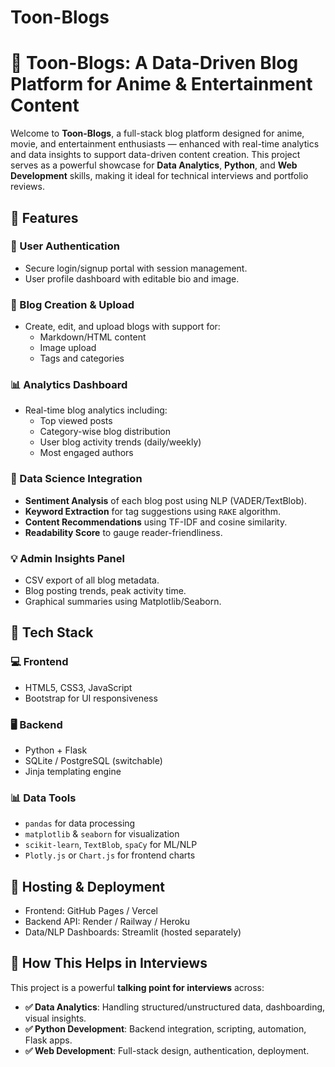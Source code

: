 # Toon-Blogs
# 🧠 Toon-Blogs: A Data-Driven Blog Platform for Anime & Entertainment Content

Welcome to **Toon-Blogs**, a full-stack blog platform designed for anime, movie, and entertainment enthusiasts — enhanced with real-time analytics and data insights to support data-driven content creation. This project serves as a powerful showcase for **Data Analytics**, **Python**, and **Web Development** skills, making it ideal for technical interviews and portfolio reviews.

## 🚀 Features
### 🔐 User Authentication
- Secure login/signup portal with session management.
- User profile dashboard with editable bio and image.

### 📝 Blog Creation & Upload
- Create, edit, and upload blogs with support for:
  - Markdown/HTML content
  - Image upload
  - Tags and categories

### 📊 Analytics Dashboard
- Real-time blog analytics including:
  - Top viewed posts
  - Category-wise blog distribution
  - User blog activity trends (daily/weekly)
  - Most engaged authors

### 🧠 Data Science Integration
- **Sentiment Analysis** of each blog post using NLP (VADER/TextBlob).
- **Keyword Extraction** for tag suggestions using `RAKE` algorithm.
- **Content Recommendations** using TF-IDF and cosine similarity.
- **Readability Score** to gauge reader-friendliness.

### 💡 Admin Insights Panel
- CSV export of all blog metadata.
- Blog posting trends, peak activity time.
- Graphical summaries using Matplotlib/Seaborn.

## 🧰 Tech Stack
### 💻 Frontend
- HTML5, CSS3, JavaScript
- Bootstrap for UI responsiveness

### 🖥 Backend
- Python + Flask
- SQLite / PostgreSQL (switchable)
- Jinja templating engine

### 📊 Data Tools
- `pandas` for data processing
- `matplotlib` & `seaborn` for visualization
- `scikit-learn`, `TextBlob`, `spaCy` for ML/NLP
- `Plotly.js` or `Chart.js` for frontend charts

## 📌 Hosting & Deployment
- Frontend: GitHub Pages / Vercel
- Backend API: Render / Railway / Heroku
- Data/NLP Dashboards: Streamlit (hosted separately)

## 🧪 How This Helps in Interviews
This project is a powerful **talking point for interviews** across:
- **✅ Data Analytics**: Handling structured/unstructured data, dashboarding, visual insights.
- **✅ Python Development**: Backend integration, scripting, automation, Flask apps.
- **✅ Web Development**: Full-stack design, authentication, deployment.
